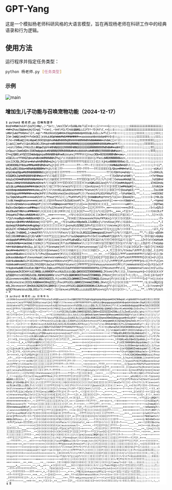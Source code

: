# GPT-Yang

这是一个模拟杨老师科研风格的大语言模型，旨在再现杨老师在科研工作中的经典语录和行为逻辑。

## 使用方法

运行程序并指定任务类型：

```bash
python 杨老师.py [任务类型]
```


### 示例

![main](main.gif)

### 增加生儿子功能与召唤宠物功能（2024-12-17）

![main](goutuizi.png)
![main](niuma.png)
